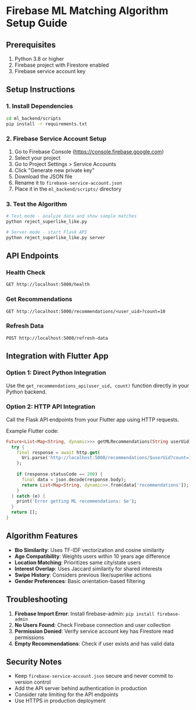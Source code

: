 # Firebase ML Matching Algorithm Setup Guide

## Prerequisites
1. Python 3.8 or higher
2. Firebase project with Firestore enabled
3. Firebase service account key

## Setup Instructions

### 1. Install Dependencies
```bash
cd ml_backend/scripts
pip install -r requirements.txt
```

### 2. Firebase Service Account Setup
1. Go to Firebase Console (https://console.firebase.google.com)
2. Select your project
3. Go to Project Settings > Service Accounts
4. Click "Generate new private key"
5. Download the JSON file
6. Rename it to `firebase-service-account.json`
7. Place it in the `ml_backend/scripts/` directory

### 3. Test the Algorithm
```bash
# Test mode - analyze data and show sample matches
python reject_superlike_like.py

# Server mode - start Flask API
python reject_superlike_like.py server
```

## API Endpoints

### Health Check
```
GET http://localhost:5000/health
```

### Get Recommendations
```
GET http://localhost:5000/recommendations/<user_uid>?count=10
```

### Refresh Data
```
POST http://localhost:5000/refresh-data
```

## Integration with Flutter App

### Option 1: Direct Python Integration
Use the `get_recommendations_api(user_uid, count)` function directly in your Python backend.

### Option 2: HTTP API Integration
Call the Flask API endpoints from your Flutter app using HTTP requests.

Example Flutter code:
```dart
Future<List<Map<String, dynamic>>> getMLRecommendations(String userUid) async {
  try {
    final response = await http.get(
      Uri.parse('http://localhost:5000/recommendations/$userUid?count=10'),
    );
    
    if (response.statusCode == 200) {
      final data = json.decode(response.body);
      return List<Map<String, dynamic>>.from(data['recommendations']);
    }
  } catch (e) {
    print('Error getting ML recommendations: $e');
  }
  return [];
}
```

## Algorithm Features

- **Bio Similarity**: Uses TF-IDF vectorization and cosine similarity
- **Age Compatibility**: Weights users within 10 years age difference
- **Location Matching**: Prioritizes same city/state users
- **Interest Overlap**: Uses Jaccard similarity for shared interests
- **Swipe History**: Considers previous like/superlike actions
- **Gender Preferences**: Basic orientation-based filtering



## Troubleshooting

1. **Firebase Import Error**: Install firebase-admin: `pip install firebase-admin`
2. **No Users Found**: Check Firebase connection and user collection
3. **Permission Denied**: Verify service account key has Firestore read permissions
4. **Empty Recommendations**: Check if user exists and has valid data

## Security Notes

- Keep `firebase-service-account.json` secure and never commit to version control
- Add the API server behind authentication in production
- Consider rate limiting for the API endpoints
- Use HTTPS in production deployment
